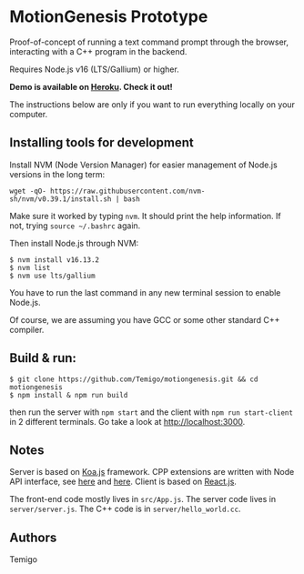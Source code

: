# MotionGenesis Prototype
Proof-of-concept of running a text command prompt through the browser, interacting with a C++ program in the backend.

Requires Node.js v16 (LTS/Gallium) or higher.

**Demo is available on [Heroku](https://motiongenesis.herokuapp.com/). Check it out!**

The instructions below are only if you want to run everything locally on your computer.

## Installing tools for development
Install NVM (Node Version Manager) for easier management of Node.js versions in the long term:
```
wget -qO- https://raw.githubusercontent.com/nvm-sh/nvm/v0.39.1/install.sh | bash
```
Make sure it worked by typing `nvm`. It should print the help information. If not, trying `source ~/.bashrc` again.

Then install Node.js through NVM:
```
$ nvm install v16.13.2
$ nvm list
$ nvm use lts/gallium
```
You have to run the last command in any new terminal session to enable Node.js.

Of course, we are assuming you have GCC or some other standard C++ compiler.

## Build & run:
```
$ git clone https://github.com/Temigo/motiongenesis.git && cd motiongenesis
$ npm install & npm run build
```
then run the server with `npm start` and the client with `npm run start-client` in 2 different terminals. Go take a look at [http://localhost:3000](http://localhost:3000).

## Notes
Server is based on [Koa.js](https://koajs.com/) framework. CPP extensions are written with Node API interface, see [here](https://github.com/nodejs/node-addon-api#api) and [here](https://nodejs.org/api/n-api.html). Client is based on [React.js](https://reactjs.org/).

The front-end code mostly lives in `src/App.js`. The server code lives in `server/server.js`. The C++ code is in `server/hello_world.cc`.

## Authors
Temigo
